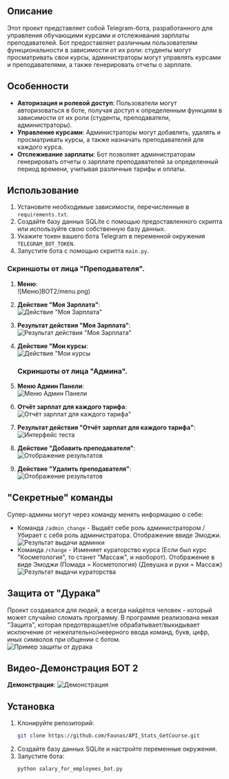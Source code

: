 ## Описание

Этот проект представляет собой Telegram-бота, разработанного для управления обучающими курсами и отслеживания зарплаты преподавателей. Бот предоставляет различным пользователям функциональности в зависимости от их роли: студенты могут просматривать свои курсы, администраторы могут управлять курсами и преподавателями, а также генерировать отчеты о зарплате.

## Особенности

- **Авторизация и ролевой доступ**: Пользователи могут авторизоваться в боте, получая доступ к определенным функциям в зависимости от их роли (студенты, преподаватели, администраторы).
- **Управление курсами**: Администраторы могут добавлять, удалять и просматривать курсы, а также назначать преподавателей для каждого курса.
- **Отслеживание зарплаты**: Бот позволяет администраторам генерировать отчеты о зарплате преподавателей за определенный период времени, учитывая различные тарифы и оплаты.

## Использование

1. Установите необходимые зависимости, перечисленные в `requirements.txt`.
2. Создайте базу данных SQLite с помощью предоставленного скрипта или используйте свою собственную базу данных.
3. Укажите токен вашего бота Telegram в переменной окружения `TELEGRAM_BOT_TOKEN`.
4. Запустите бота с помощью скрипта `main.py`.

### Скриншоты от лица "Преподавателя".
1. **Меню**:
   <br>
   ![Меню]BOT2/menu.png)

2. **Действие "Моя Зарплата"**:
   <br>
   ![Действие "Моя Зарплата"](BOT2/my_salary_action.png)

3. **Результат действия "Моя Зарплата"**:
   <br>
   ![Результат действия "Моя Зарплата"](BOT2/my_salary_result.png)

4. **Действие "Мои курсы**:
   <br>
   ![Действие "Мои курсы](BOT2/my_courses.png)

   ### Скриншоты от лица "Админа".
1. **Меню Админ Панели**:
   <br>
   ![Меню Админ Панели](BOT2/admin_panel.png)

2. **Отчёт зарплат для каждого тарифа**:
   <br>
   ![Отчёт зарплат для каждого тарифа"](BOT2/my_report_about_us_action.png)

3. **Результат действия "Отчёт зарплат для каждого тарифа"**:
   <br>
   ![Интерфейс теста](BOT2/my_report_about_us_result.png)

4. **Действие "Добавить преподавателя"**:
   <br>
   ![Отображение результатов](BOT2/add_prepoda.png)
5. **Действие "Удалить преподавателя"**:
   <br>
   ![Отображение результатов](BOT2/del_prepoda.png)

## "Секретные" команды
   Супер-админы могут через команду менять информацию о себе:
   - Команда `/admin_change` - Выдаёт себе роль администратором / Убирает с себя роль администратора. Отображение ввиде Эмоджи.
     <br>
   ![Результат выдачи админки](BOT2/secret_cmd1.png)
   - Команда `/change` - Изменяет кураторство курса (Если был курс "Косметология", то станет "Массаж", и наоборот). Отображение в виде Эмоджи (Помада = Косметология) (Девушка и руки = Массаж)
     <br>
   ![Результат выдачи кураторства](BOT2/secret_cmd2.png)

## Защита от "Дурака"
   Проект создавался для людей, а всегда найдётся человек - который может случайно сломать программу.
   В программе реализована некая "Защита", которая предотвращает/не обрабатывает/выкидывает исключение от нежелательно/неверного ввода команд, букв, цифр, иных символов при общении с ботом.
   <br>
   ![Пример защиты от дурака](BOT2/defence_text.png)
   
   

## Видео-Демонстрация БОТ 2
**Демонстрация**:
   ![Демонстрация](BOT2/demonstration_tg_bot_2.gif)

## Установка

1. Клонируйте репозиторий:
   ```bash
   git clone https://github.com/Faunas/API_Stats_GetCourse.git
   ```
2. Создайте базу данных SQLite и настройте переменные окружения.
3. Запустите бота:
   ```bash
   python salary_for_employees_bot.py
   ```
